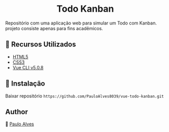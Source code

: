 <h1 align="center">Todo Kanban</h1>

Repositório com uma aplicação web para simular um Todo com Kanban. projeto consiste apenas para fins acadêmicos.


## :wrench: Recursos Utilizados

- [HTML5](https://www.w3schools.com/html/)
- [CSS3](https://www.w3schools.com/css/)
- [Vue CLI v5.0.8](https://cli.vuejs.org/) 

## :floppy_disk: Instalação
Baixar repositório ```https://github.com/PauloAlves8039/vue-todo-kanban.git```

## Author
:boy: [Paulo Alves](https://github.com/PauloAlves8039)
